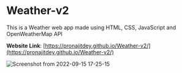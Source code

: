 # Weather-v2
This is a Weather web app made using HTML, CSS, JavaScript and OpenWeatherMap API

**Website Link**: [https://pronajitdey.github.io/Weather-v2/](https://pronajitdey.github.io/Weather-v2/)

![Screenshot from 2022-09-15 17-25-15](https://user-images.githubusercontent.com/90619240/191558338-07dd2331-1276-4c6d-a263-815c08f60de6.png)

